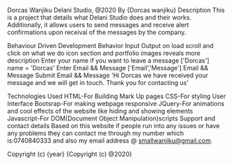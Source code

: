 Dorcas Wanjiku
Delani Studio, @2020
By {Dorcas wanjiku}
Description
This is a project that details what Delani Studio does and their works. Additionally, it allows users to send messages and receive alert confirmations upon receival of the messages by the company.

Behaviour Driven Development
Behavior	Input	Output
on load	scroll and click on what we do icon section and portfolio images	reveals more description
Enter your name if you want to leave a message	['Dorcas']	name = 'Dorcas'
Enter Email && Message	['Email','Message']	Email && Message
Submit	Email && Message	'Hi Dorcas we have received your message and we will get in touch. Thank you for contacting us'

Technologies Used
HTML-For Building Mark Up pages
CSS-For styling User Interface
Bootsrap-For making webpage responsive
JQuery-For animations and cool effects of the website like hiding and showing elements
Javascript-For DOM(Document Object Manipulation)scripts
Support and contact details
Based on this website if people run into any issues or have any problems they can contact me through my number which is:0740840333 and also my email address @ smallwanjiku@gmail.com.

Copyright (c) {year} {Copyright (c) @2020}